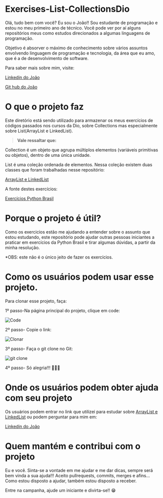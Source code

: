 # Exercises-List-CollectionsDio

Olá, tudo bem com você? Eu sou o João!! Sou estudante de programação e estou no meu primeiro ano de técnico.
Você pode ver por aí alguns repositórios meus como estudos direcionados a algumas linguagens de programação.


Objetivo é absorver o máximo de conhecimento sobre vários assuntos envolvendo linguagem de programação e tecnologia, da área que
eu amo, que é a de desenvolvimento de software.

Para saber mais sobre mim, visite:

[Linkedin do João](https://www.linkedin.com/in/joaovitorqueiroz/)

[Git hub do João](https://github.com/joaovq)


# O que o projeto faz

Este diretório está sendo utilizado para armazenar os  meus exercícios de códigos passados nos cursos da Dio,
sobre Collections mas especialmente sobre List(ArrayList e LinkedList). 

> **Vale ressaltar que:**

Collection é um objeto que agrupa múltiplos elementos (variáveis primitivas ou objetos), dentro de uma única unidade.

List é uma coleção ordenada de elementos. Nessa coleção existem duas classes que foram trabalhadas nesse repositório:

[ArrayList e LinkedList](https://www.devmedia.com.br/java-collections-como-utilizar-collections/18450)

A fonte destes exercícios:

[Exercícios Python Brasil](https://wiki.python.org.br/ExerciciosListas)




# Porque o projeto é útil?

Como os exercicios estão me ajudando a entender sobre o assunto que estou estudando, este repositório pode ajudar
outras pessoas iniciantes a praticar em exercícios da Python Brasil e tirar algumas dúvidas, a partir da minha resolução.

*OBS: este não é o único jeito de fazer os exercícios.

# Como os usuários podem usar esse projeto.

Para clonar esse projeto, faça:  

1º passo-Na página principal do projeto, clique em code:

![Code](https://user-images.githubusercontent.com/101160670/174395306-b1145b8b-f68e-4cb5-9842-f491224f6c40.PNG)


2º passo- Copie o link:

![Clonar](https://user-images.githubusercontent.com/101160670/174395320-7c6b66d2-8195-40d2-b857-8f5a94749213.PNG)



3º passo- Faça o git clone no Git:

![git clone](https://user-images.githubusercontent.com/101160670/174393044-ed51c1b3-05a2-4f26-890c-b869774b5420.PNG)

4º passo- Só alegria!!! 👏👏👏




# Onde os usuários podem obter ajuda com seu projeto

Os usuários podem entrar no link que utilizei para estudar sobre [ArrayList e LinkedList](https://www.devmedia.com.br/java-collections-como-utilizar-collections/18450)
ou podem perguntar para mim em:

[Linkedin do João](https://www.linkedin.com/in/joaovitorqueiroz/)




# Quem mantém e contribui com o projeto

Eu e você. Sinta-se a vontade em me ajudar e me dar dicas, sempre será bem vinda a sua ajuda!!! Aceito pullrequests, commits, merges e afins...
Como estou disposto a ajudar, também estou disposto a receber.

Entre na campanha, ajude um iniciante e divirta-se!! 😁
